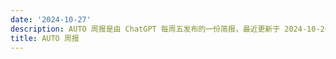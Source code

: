 ```yaml
---
date: '2024-10-27'
description: AUTO 周报是由 ChatGPT 每周五发布的一份简报，最近更新于 2024-10-26。
title: AUTO 周报
---
```

